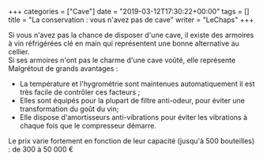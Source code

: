 +++
categories = ["Cave"]
date = "2019-03-12T17:30:22+00:00"
tags = [] 
title = "La conservation : vous n'avez pas de cave"
writer = "LeChaps"
+++

Si vous n'avez pas la chance de disposer d'une cave, il existe des armoires à vin réfrigérées clé en main qui représentent une bonne alternative au cellier.  
Si ses armoires n'ont pas le charme d'une cave voûté, elle représente Malgrétout de grands avantages :

* La température et l'hygrométrie sont maintenues automatiquement il est très facile de contrôler ces facteurs ;
* Elles sont équipés pour la plupart de filtre anti-odeur, pour éviter une transformation du goût du vin;
* Elle dispose d'amortisseurs anti-vibrations pour éviter les vibrations à chaque fois que le compresseur démarre.

Le prix varie fortement en fonction de leur capacité (jusqu'à 500 bouteilles) :  de 300 à 50 000 €
